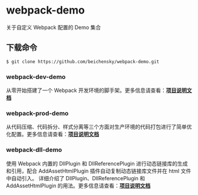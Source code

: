 # webpack-demo
关于自定义 Webpack 配置的 Demo 集合


## 下载命令
``` bash
$ git clone https://github.com/beichensky/webpack-demo.git
```


### webpack-dev-demo
从零开始搭建了一个 Webpack 开发环境的脚手架。更多信息请查看：**[项目说明文档](https://github.com/beichensky/webpack-demo/blob/master/webpack-dev-demo/README.md)**



### webpack-prod-demo
从代码压缩、代码拆分、样式分离等三个方面对生产环境的代码打包进行了简单优化配置。更多信息请查看：**[项目说明文档](https://github.com/beichensky/webpack-demo/blob/master/webpack-prod-demo/README.md)**



### webpack-dll-demo
使用 Webpack 内置的 DllPlugin 和 DllReferencePlugin 进行动态链接库的生成和引用，配合 AddAssetHtmlPlugin 插件自动复制动态链接库文件并在 html 文件中自动引入。
详细介绍了 DllPlugin、DllReferencePlugin 和 AddAssetHtmlPlugin 的用法。更多信息请查看：**[项目说明文档](https://github.com/beichensky/webpack-demo/blob/master/webpack-dll-demo/README.md)**
